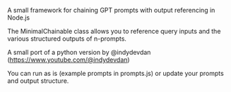A small framework for chaining GPT prompts with output referencing in Node.js

The MinimalChainable class allows you to reference query inputs and the various structured outputs of n-prompts.

A small port of a python version by @indydevdan (https://www.youtube.com/@indydevdan)

You can run as is (example prompts in prompts.js) or update your prompts and output structure.

